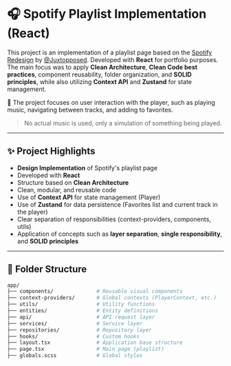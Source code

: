 # 🎧 Spotify Playlist Implementation (React)

This project is an implementation of a playlist page based on the [Spotify Redesign](https://youtu.be/suhEIUapSJQ?si=sqla5f_yZWG9cBa2&utm_source=ZTQxO) by [@Juxtopposed](https://github.com/juxtopposed). Developed with **React** for portfolio purposes. The main focus was to apply **Clean Architecture**, **Clean Code best practices**, component reusability, folder organization, and **SOLID principles**, while also utilizing **Context API** and **Zustand** for state management.

🚀 The project focuses on user interaction with the player, such as playing music, navigating between tracks, and adding to favorites.

> No actual music is used, only a simulation of something being played.

---

## ✨ Project Highlights

- **Design Implementation** of Spotify's playlist page
- Developed with **React**
- Structure based on **Clean Architecture**
- Clean, modular, and reusable code
- Use of **Context API** for state management (Player)
- Use of **Zustand** for data persistence (Favorites list and current track in the player)
- Clear separation of responsibilities (context-providers, components, utils)
- Application of concepts such as **layer separation**, **single responsibility**, and **SOLID principles**

---

## 📁 Folder Structure

```bash
app/
├── components/              # Reusable visual components
├── context-providers/       # Global contexts (PlayerContext, etc.)
├── utils/                   # Utility functions
├── entities/                # Entity definitions
├── api/                     # API request layer
├── services/                # Service layer
├── repositories/            # Repository layer
├── hooks/                   # Custom hooks
├── layout.tsx               # Application base structure
├── page.tsx                 # Main page (playlist)
├── globals.scss             # Global styles
```
